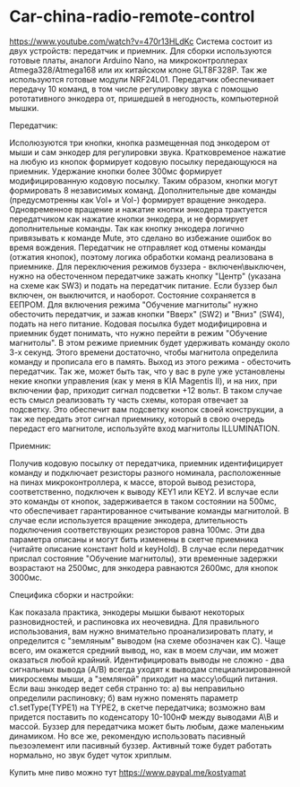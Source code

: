 # Car-china-radio-remote-control
https://www.youtube.com/watch?v=470r13HLdKc
Система состоит из двух устройств: передатчик и приемник. Для сборки используются готовые платы, аналоги Arduino Nano, на микроконтроллерах Atmega328/Atmega168 или их китайском клоне GLT8F328P. Так же используются готовые модули NRF24L01. Передатчик обеспечивает передачу 10 команд, в том числе регулировку звука с помощью рототативного энкодера от, пришедшей в негодность, компьютерной мышки.

Передатчик:

Исполюзуются три кнопки, кнопка размещенная под энкодером от мыши и сам энкодер для регулировки звука.
Кратковременое нажатие на любую из кнопок формирует кодовую посылку передающуюся на приемник. Удержание кнопки более 300мс формирует модифицированную кодовую посылку. Таким образом, кнопки могут формировать 8 независимых команд. Дополнительные две команды (предусмотренны как Vol+ и Vol-) формирует вращение энкодера.
Одновременное вращение и нажатие кнопки энкодера трактуется передатчиком как нажатие кнопки энкодера, и не формирует дополнительные команды. Так как кнопку энкодера логично привязывать к команде Mute, это сделано во избежание ошибок во время вождения.
Передатчик не отправляет код отмены команды (отжатия кнопок), поэтому логика обработки команд реализована в приемнике.
Для переключения режимов буззера - включен\выключен, нужно на обесточенном передатчике зажать кнопку "Центр" (указана на схеме как SW3) и подать на передатчик питание. Если буззер был включен, он выключится, и наоборот. Состояние сохраняется в ЕЕПРОМ.
Для включения режима "Обучение магнитолы" нужно обесточить передатчик, и зажав кнопки "Вверх" (SW2) и "Вниз" (SW4), подать на него питание. Кодовая посылка будет модифицировна и приемник будет понимать, что нужно перейти в режим "Обучение магнитолы". В этом режиме приемник будет удерживать команду около 3-х секунд. Этого времени достаточно, чтобы магнитола определила команду и прописала его в память. Выход из этого режима - обесточить передатчик.
Так же, может быть так, что у вас в руле уже установлены некие кнопки управления (как у меня в KIA Magentis II), и на них, при включении фар, приходит сигнал подсветки +12 вольт. В таком случае есть смысл реализовать ту часть схемы, которая отвечает за подсветку. Это обеспечит вам подсветку кнопок своей конструкции, а так же передать этот сигнал приемнику, который в свою очередь передаст его магнитоле, используйте вход магнитолы ILLUMINATION.

Приемник:

Получив кодовую посылку от передатчика, приемник идентифицирует команду и подключает резисторы разного номинала, расположенные на пинах микроконтроллера, к массе, второй вывод резистора, соответственно, подключен к выводу KEY1 или KEY2. И вслучае если это команды от кнопок, задерживается в таком состоянии на 500мс, что обеспечивает гарантированное считывание команды магнитолой. В случае если используется вращение энкодера, длительность подключения соответствующих резисторов равна 100мс.
Эти два параметра описаны и могут бить изменены в скетче приемника (читайте описание констант hold и keyHold).
В случае если передатчик прислал состояние "Обучение магнитолы), эти временные задержки возрастают на 2500мс, для энкодера равнаются 2600мс, для кнопок 3000мс.


Специфика сборки и настройки:

Как показала практика, энкодеры мышки бывают некоторых разновидностей, и распиновка их неочевидна. Для правильного использования, вам нужно внимательно проанализировать плату, и определится с "земляным" выводом (на схеме обозначен как C). Чаще всего, им окажется средний вывод, но, как в моем случаи, им может оказаться любой крайний. Идентифицировать выводы не сложно -  два сигнальных вывода (A/B) всегда уходят к выводам специализированной микросхемы мыши, а "земляной" приходит на массу\общий питания.
Если ваш энкодер ведет себя странно то: а) вы неправильно определили распиновку; б) вам нужно поменять параметр c1.setType(TYPE1) на TYPE2, в скетче передатчика; возможно вам придется поставить по коденсатору 10-100нФ между выводами A\B и массой.
Буззер для передатчика может быть любым, даже маленьким динамиком. Но все же, рекомендую использовать пасивный пьезоэлемент или пасивный буззер. Активный тоже будет работать нормально, но звук будет чуток хриплым.

Купить мне пиво можно тут https://www.paypal.me/kostyamat
